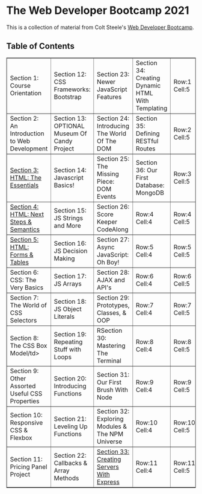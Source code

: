 # The Web Developer Bootcamp 2021
This is a collection of material from Colt Steele's <a href="http://www.udemy.com/course/the-web-developer-bootcamp/">Web Developer Bootcamp</a>.

## Table of Contents
<!-- Section 1: Course Orientation
Section 2: An Introduction to Web Development
Section 3: HTML: The Essentials
Section 4: HTML: Next Steps & Semantics
Section 5: HTML: Forms & Tables
Section 6: CSS: The Very Basics
Section 7: The World of CSS Selectors
Section 8: The CSS Box Model
Section 9: Other Assorted Useful CSS Properties
Section 10: Responsive CSS & Flexbox
Section 11: Pricing Panel Project

Section 12: CSS Frameworks: Bootstrap
Section 13: OPTIONAL Museum Of Candy Project
Section 14: JavaScript Basics!
Section 15: JavaScript Strings and More
Section 16: JavaScript Decision Making
Section 17: JavaScript Arrays
Section 18: JavaScript Object Literals
Section 19: Repeating Stuff With Loops
Section 20: NEW: Introducing Functions
Section 21: Leveling Up Our Functions
Section 22: Callbacks & Array Methods
Section 23: Newer JavaScript Features
Section 24: Introducing The World Of The DOM
Section 25: The Missing Piece: DOM Events
Section 26: Score Keeper CodeAlong
Section 27: Async JavaScript: Oh Boy!
Section 28: AJAX and API's
Section 29: Prototypes, Classes, & OOP
Section 30: Mastering The Terminal
Section 31: Our First Brush With Node
Section 32: Exploring Modules & The NPM Universe
Section 33: Creating Servers With Express
Section 34: Creating Dynamic HTML With Templating
Section 35: Defining RESTful Routes
Section 36: Our First Database: MongoDB
Section 37: Connecting To Mongo With Mongoose
Section 38: Putting It All Together: Mongoose With Express
Section 39: YelpCamp: Campgrounds CRUD
Section 40: Middleware: The Key To Express
Section 41: YelpCamp: Adding Basic Styles
Section 42: Handling Errors In Express Apps
Section 43: YelpCamp: Errors & Validating Data
Section 44: Data Relationships With Mongo
Section 45: Mongo Relationships With Express
Section 46: YelpCamp: Adding The Reviews Model
Section 47: Express Router & Cookies
Section 48: Express Session & Flash
Section 49: YelpCamp: Restructuring & Flash
Section 50: Authentication From "Scratch"
Section 51: YelpCamp: Adding In Authentication
Section 52: YelpCamp: Basic Authorization
Section 53: YelpCamp: Controllers & Star Ratings
Section 54: YelpCamp: Image Upload
Section 55: YelpCamp: Adding Maps
Section 56: YelpCamp: Fancy Cluster Map
Section 57: YelpCamp: Styles Clean Up
Section 58: YelpCamp: Common Security Issues
Section 59: YelpCamp: Deploying -->

<table class="tftable" border="1">
        <tr>
                <td>Section 1: Course Orientation</td>
                <td>Section 12: CSS Frameworks: Bootstrap</td>
                <td>Section 23: Newer JavaScript Features</td>
                <td>Section 34: Creating Dynamic HTML With
Templating</td>
                <td>Row:1 Cell:5</td>
        </tr>        
        <tr>
                <td>Section 2: An Introduction to Web Development</td>
                <td>Section 13: OPTIONAL Museum Of Candy Project</td>
                <td>Section 24: Introducing The World Of The DOM</td>
                <td>Section 35: Defining RESTful Routes</td>
                <td>Row:2 Cell:5</td>
        </tr>
        <tr>
                <td><a href="https://github.com/jwhudnall/2021-web-dev-bootcamp/tree/main/section-03">Section 3: HTML: The Essentials</a></td>
                <td>Section 14: Javascript Basics!</td>
                <td>Section 25: The Missing Piece: DOM Events</td>
                <td>Section 36: Our First Database: MongoDB</td>
                <td>Row:3 Cell:5</td>
        </tr>
        <tr>
                <td><a href="https://github.com/jwhudnall/2021-web-dev-bootcamp/tree/main/section-04">Section 4: HTML: Next Steps & Semantics</a></td>
                <td>Section 15: JS Strings and More</td>
                <td>Section 26: Score Keeper CodeAlong</td>
                <td>Row:4 Cell:4</td><td>Row:4 Cell:5</td>
        </tr>
        <tr>
                <td><a href="https://github.com/jwhudnall/2021-web-dev-bootcamp/tree/main/section-05">Section 5: HTML: Forms & Tables</a></td>
                <td>Section 16: JS Decision Making</td>
                <td>Section 27: Async JavaScript: Oh Boy!</td>
                <td>Row:5 Cell:4</td><td>Row:5 Cell:5</td>
        </tr>        
        <tr>
                <td>Section 6: CSS: The Very Basics</td>
                <td>Section 17: JS Arrays</td>
                <td>Section 28: AJAX and API's</td>
                <td>Row:6 Cell:4</td>
                <td>Row:6 Cell:5</td>
        </tr>
        <tr>
                <td>Section 7: The World of CSS Selectors</td>
                <td>Section 18: JS Object Literals</td>
                <td>Section 29: Prototypes, Classes, & OOP</td>
                <td>Row:7 Cell:4</td><td>Row:7 Cell:5</td>
        </tr>
        <tr>
                <td>Section 8: The CSS Box Model/td>
                <td>Section 19: Repeating Stuff with Loops</td>
                <td>RSection 30: Mastering The Terminal</td>
                <td>Row:8 Cell:4</td><td>Row:8 Cell:5</td>
        </tr>
        <tr>
                <td>Section 9: Other Assorted Useful CSS Properties</td>
                <td>Section 20: Introducing Functions</td>
                <td>Section 31: Our First Brush With Node</td>
                <td>Row:9 Cell:4</td><td>Row:9 Cell:5</td>
        </tr>        
        <tr>
                <td>Section 10: Responsive CSS & Flexbox</td>
                <td>Section 21: Leveling Up Functions</td>
                <td>Section 32: Exploring Modules & The NPM
Universe</td>
                <td>Row:10 Cell:4</td><td>Row:10 Cell:5</td>
        </tr>
        <tr>
                <td>Section 11: Pricing Panel Project</td>
                <td>Section 22: Callbacks & Array Methods</td>
                <td><a href="https://github.com/jwhudnall/2021-web-dev-bootcamp/tree/main/section-33/FirstApp">Section 33: Creating Servers With Express</a></td>
                <td>Row:11 Cell:4</td><td>Row:11 Cell:5</td>
        </tr>
        </table>

